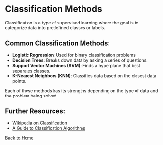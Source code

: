 # Classification Methods

Classification is a type of supervised learning where the goal is to categorize data into predefined classes or labels.

## Common Classification Methods:
- **Logistic Regression**: Used for binary classification problems.
- **Decision Trees**: Breaks down data by asking a series of questions.
- **Support Vector Machines (SVM)**: Finds a hyperplane that best separates classes.
- **K-Nearest Neighbors (KNN)**: Classifies data based on the closest data points.

Each of these methods has its strengths depending on the type of data and the problem being solved.

## Further Resources:
- [Wikipedia on Classification](https://en.wikipedia.org/wiki/Statistical_classification)
- [A Guide to Classification Algorithms](https://towardsdatascience.com/a-beginners-guide-to-machine-learning-algorithms-4372c52aa6da)

[Back to Home](README.md)
